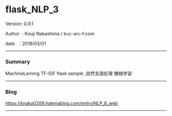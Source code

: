 
# flask_NLP_3

 Version: 0.9.1

 Author  : Kouji Nakashima / kuc-arc-f.com

 date    : 2019/03/01

***
### Summary

MachineLerning TF-IDF flask sample ,自然言語処理 機械学習

***
### Blog

https://knaka0209.hatenablog.com/entry/NLP_6_web

***

